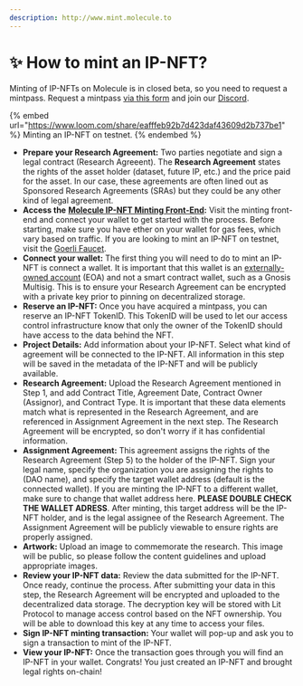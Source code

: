 ```yaml
---
description: http://www.mint.molecule.to
---
```


# ✨ How to mint an IP-NFT?

Minting of IP-NFTs on Molecule is in closed beta, so you need to request a mintpass. Request a mintpass [via this form](https://airtable.com/shr9QN0tPPeK4GGjA) and join our [Discord](https://discord.gg/trQd6MJM3H). &#x20;

{% embed url="https://www.loom.com/share/eafffeb92b7d423daf43609d2b737be1" %}
Minting an IP-NFT on testnet.
{% endembed %}

* **Prepare your Research Agreement:** Two parties negotiate and sign a legal contract (Research Agreeent). The **Research Agreement** states the rights of the asset holder (dataset, future IP, etc.) and the price paid for the asset. In our case, these agreements are often lined out as Sponsored Research Agreements (SRAs) but they could be any other kind of legal agreement.
* **Access the** [**Molecule IP-NFT Minting Front-End**](https://mint.molecule.to)**:** Visit the minting front-end and connect your wallet to get started with the process. Before starting, make sure you have ether on your wallet for gas fees, which vary based on traffic. If you are looking to mint an IP-NFT on testnet, visit the [Goerli Faucet](https://goerlifaucet.com/). &#x20;
* **Connect your wallet:** The first thing you will need to do to mint an IP-NFT is connect a wallet. It is important that this wallet is an [externally-owned account](https://ethereum.org/en/developers/docs/accounts/) (EOA) and not a smart contract wallet, such as a Gnosis Multisig. This is to ensure your Research Agreement can be encrypted with a private key prior to pinning on decentralized storage.
* **Reserve an IP-NFT:** Once you have acquired a mintpass, you can reserve an IP-NFT TokenID. This TokenID will be used to let our access control infrastructure know that only the owner of the TokenID should have access to the data behind the NFT.&#x20;
* **Project Details:** Add information about your IP-NFT. Select what kind of agreement will be connected to the IP-NFT. All information in this step will be saved in the metadata of the IP-NFT and will be publicly available.&#x20;
* **Research Agreement:** Upload the Research Agreement mentioned in Step 1, and add Contract Title, Agreement Date, Contract Owner (Assignor), and Contract Type. It is important that these data elements match what is represented in the Research Agreement, and are referenced in Assignment Agreement in the next step. The Research Agreement will be encrypted, so don't worry if it has confidential information.&#x20;
* **Assignment Agreement:** This agreement assigns the rights of the Research Agreement (Step 5) to the holder of the IP-NFT. Sign your legal name, specify the organization you are assigning the rights to (DAO name), and specify the target wallet address (default is the connected wallet). If you are minting the IP-NFT to a different wallet, make sure to change that wallet address here. **PLEASE DOUBLE CHECK THE WALLET ADRESS**. After minting, this target address will be the IP-NFT holder, and is the legal assignee of the Research Agreement. The Assignment Agreement will be publicly viewable to ensure rights are properly assigned.&#x20;
* **Artwork:** Upload an image to commemorate the research. This image will be public, so please follow the content guidelines and upload appropriate images.
* **Review your IP-NFT data:** Review the data submitted for the IP-NFT. Once ready, continue the process. After submitting your data in this step, the Research Agreement will be encrypted and uploaded to the decentralized data storage. The decryption key will be stored with Lit Protocol to manage access control based on the NFT ownership. You will be able to download this key at any time to access your files.
* **Sign IP-NFT minting transaction:** Your wallet will pop-up and ask you to sign a transaction to mint of the IP-NFT.&#x20;
* **View your IP-NFT:** Once the transaction goes through you will find an IP-NFT in your wallet. Congrats! You just created an IP-NFT and brought legal rights on-chain!
